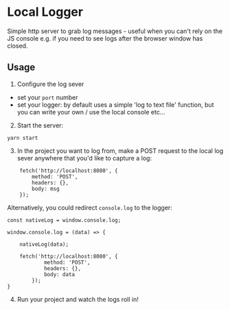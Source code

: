 # Local Logger

Simple http server to grab log messages - useful when you can't rely on the JS console e.g. if you need to see logs after the browser window has closed.

## Usage

1. Configure the log sever

- set your `port` number
- set your logger: by default uses a simple 'log to text file' function, but you can write your own / use the local console etc...

2. Start the server:

```
yarn start
```

3. In the project you want to log from, make a POST request to the local log sever anywhere that you'd like to capture a log:

```
    fetch('http://localhost:8080', {
        method: 'POST',
        headers: {},
        body: msg
    });
```

Alternatively, you could redirect `console.log` to the logger:

```
const nativeLog = window.console.log;

window.console.log = (data) => {

    nativeLog(data);

    fetch('http://localhost:8080', {
            method: 'POST',
            headers: {},
            body: data
        });
}
```

4. Run your project and watch the logs roll in!
